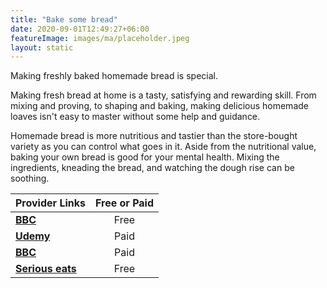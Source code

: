 ```yaml
---
title: "Bake some bread"
date: 2020-09-01T12:49:27+06:00
featureImage: images/ma/placeholder.jpeg
layout: static
---
```


Making freshly baked homemade bread is special.

Making fresh bread at home is a tasty, satisfying and rewarding skill. From mixing and proving, to shaping and baking, making delicious homemade loaves isn't easy to master without some help and guidance.

Homemade bread is more nutritious and tastier than the store-bought variety as you can control what goes in it. Aside from the nutritional value, baking your own bread is good for your mental health. Mixing the ingredients, kneading the bread, and watching the dough rise can be soothing.

| Provider Links      | Free or Paid  |  
| :-----------          | :--------------:      |  
| [**BBC**](https://www.bbcgoodfood.com/howto/guide/6-steps-brilliant-bread) | Free | 
| [**Udemy**](https://www.udemy.com/topic/bread-baking/) | Paid | 
| [**BBC**](https://www.bbcmaestro.com/courses/richard-bertinet/bread-making) | Paid | 
| [**Serious eats**](https://www.seriouseats.com/breadmaking-101-the-science-of-baking-bread-and-how-to-do-it-righ) | Free | 
  

<br/><br/>






